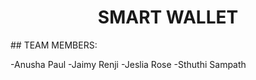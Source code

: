 <h1 align="center">SMART WALLET</h1>
## TEAM MEMBERS:

-Anusha Paul
-Jaimy Renji
-Jeslia Rose
-Sthuthi Sampath

